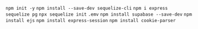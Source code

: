 `npm init -y`
`npm install --save-dev sequelize-cli`
`npm i express sequelize pg`
`npx sequelize init`
`.emv`
`npm install supabase --save-dev`
`npm install ejs`
`npm install express-session`
`npm install cookie-parser`